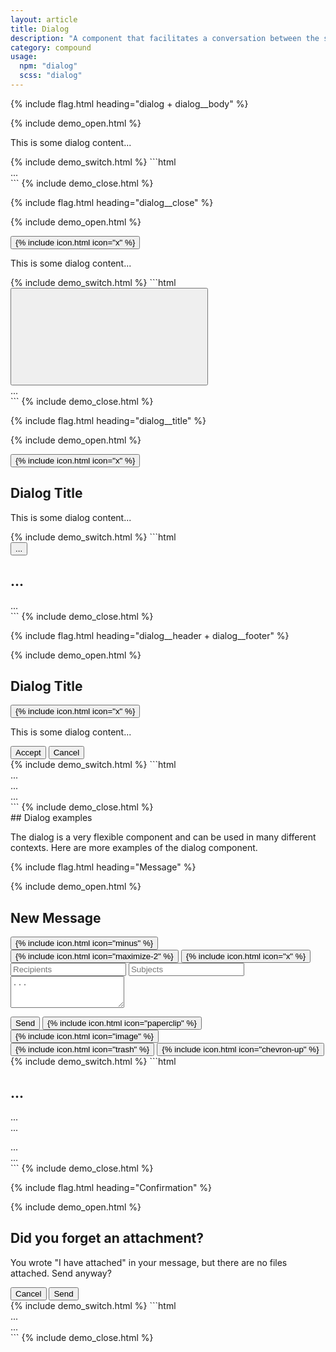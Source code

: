 ```yaml
---
layout: article
title: Dialog
description: "A component that facilitates a conversation between the system and the user. They often request information or an action from the user."
category: compound
usage:
  npm: "dialog"
  scss: "dialog"
---
```


{% include flag.html heading="dialog + dialog__body" %}

{% include demo_open.html %}
<div class="dialog">
  <div class="dialog__body">
    <p>This is some dialog content...</p>
  </div>
</div>
{% include demo_switch.html %}
```html
<div class="dialog">
  <div class="dialog__body">
    ...
  </div>
</div>
```
{% include demo_close.html %}

{% include flag.html heading="dialog__close" %}

{% include demo_open.html %}
<div class="dialog">
  <button class="dialog__close icon-action icon-action_color_fade">
    {% include icon.html icon="x" %}
  </button>
  <div class="dialog__body">
    <p>This is some dialog content...</p>
  </div>
</div>
{% include demo_switch.html %}
```html
<div class="dialog">
  <button class="dialog__close icon-action icon-action_color_fade">
    <svg role="img" class="icon">
      <use xlink:href="#x"></use>
    </svg>
  </button>
  <div class="dialog__body">
    ...
  </div>
</div>
```
{% include demo_close.html %}

{% include flag.html heading="dialog__title" %}

{% include demo_open.html %}
<div class="dialog">
  <button class="dialog__close icon-action icon-action_color_fade">
    {% include icon.html icon="x" %}
  </button>
  <div class="dialog__body spacing">
    <h2 class="dialog__title">Dialog Title</h2>
    <p>This is some dialog content...</p>
  </div>
</div>
{% include demo_switch.html %}
```html
<div class="dialog">
  <button class="dialog__close">...</button>
  <div class="dialog__body">
    <h2 class="dialog__title">...</h2>
    ...
  </div>
</div>
```
{% include demo_close.html %}

{% include flag.html heading="dialog__header + dialog__footer" %}

{% include demo_open.html %}
<div class="dialog">
  <div class="dialog__header">
    <h2 class="dialog__title">Dialog Title</h2>
    <button class="dialog__close icon-action icon-action_color_fade">
      {% include icon.html icon="x" %}
    </button>
  </div>
  <div class="dialog__body">
    <p>This is some dialog content...</p>
  </div>
  <div class="dialog__footer">
    <div class="button-group">
      <button class="button button_color_primary">Accept</button>
      <button class="button">Cancel</button>
    </div>
  </div>
</div>
{% include demo_switch.html %}
```html
<div class="dialog">
  <div class="dialog__header">
    ...
  </div>
  <div class="dialog__body">
    ...
  </div>
  <div class="dialog__footer">
    ...
  </div>
</div>
```
{% include demo_close.html %}

<div class="type" markdown="1">
## Dialog examples

The dialog is a very flexible component and can be used in many different contexts. Here are more examples of the dialog component.
</div>

{% include flag.html heading="Message" %}

{% include demo_open.html %}
<div class="dialog">
  <div class="dialog__header">
    <h2 class="dialog__title">New Message</h2>
    <div class="dialog__group">
      <button class="dialog__group-item icon-action icon-action_color_fade">
        {% include icon.html icon="minus" %}
      </button>
      <button class="dialog__group-item icon-action icon-action_color_fade">
        {% include icon.html icon="maximize-2" %}
      </button>
      <button class="dialog__group-item dialog__close icon-action icon-action_color_fade">
        {% include icon.html icon="x" %}
      </button>
    </div>
  </div>
  <form class="dialog__body spacing">
    <input type="text" class="input" placeholder="Recipients" />
    <input type="text" class="input" placeholder="Subjects" />
    <textarea class="input input_type_textarea" rows="3" placeholder="..."></textarea>
  </form>
  <div class="dialog__footer flex_justify_between">
    <div class="button-group">
      <button class="button button_color_primary">Send</button>
      <button class="button button_icon">
        {% include icon.html icon="paperclip" %}
      </button>
      <button class="button button_icon">
        {% include icon.html icon="image" %}
      </button>
    </div>
    <div class="button-group">
      <button class="button button_icon">
        {% include icon.html icon="trash" %}
      </button>
      <button class="button button_icon">
        {% include icon.html icon="chevron-up" %}
      </button>
    </div>
  </div>
</div>
{% include demo_switch.html %}
```html
<div class="dialog">
  <div class="dialog__header">
    <h2 class="dialog__title">...</h2>
    <div class="dialog__group">
      ...
    </div>
  </div>
  <form class="dialog__body">
    ...
  </form>
  <div class="dialog__footer flex_justify_between">
    <div class="button-group">
      ...
    </div>
    <div class="button-group">
      ...
    </div>
  </div>
</div>
```
{% include demo_close.html %}

{% include flag.html heading="Confirmation" %}

{% include demo_open.html %}
<div class="dialog">
  <div class="dialog__body spacing padding_lg">
    <h2 class="dialog__title">Did you forget an attachment?</h2>
    <p>You wrote "I have attached" in your message, but there are no files attached. Send anyway?</p>
  </div>
  <div class="dialog__footer flex_justify_end">
    <div class="button-group">
      <button class="button">Cancel</button>
      <button class="button button_color_primary">Send</button>
    </div>
  </div>
</div>
{% include demo_switch.html %}
```html
<div class="dialog">
  <div class="dialog__body padding_lg">
    ...
  </div>
  <div class="dialog__footer flex_justify_end">
    <div class="button-group">
      ...
    </div>
  </div>
</div>
```
{% include demo_close.html %}
